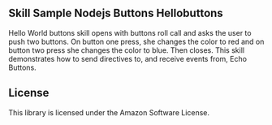 ## Skill Sample Nodejs Buttons Hellobuttons

Hello World buttons skill opens with buttons roll call and asks the user to push two buttons. On button one press, she changes the color to red and on button two press she changes the color to blue. Then closes. This skill demonstrates how to send directives to, and receive events from, Echo Buttons.

## License

This library is licensed under the Amazon Software License.
